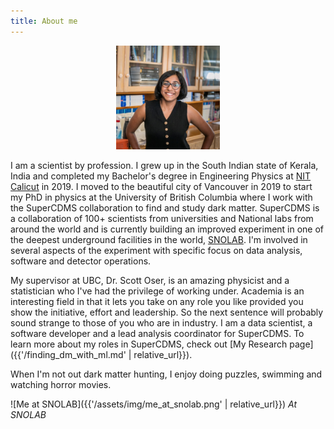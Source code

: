 ```yaml
---
title: About me
---
```


<p align="center">
  <img width="33%" src="/assets/img/Profile.jpg"/>
</p>

I am a scientist by profession. I grew up in the South Indian state of Kerala, India and completed my Bachelor's degree in Engineering Physics at [NIT Calicut](https://nitc.ac.in/about-us) in 2019. I moved to the beautiful city of Vancouver in 2019 to start my PhD in physics at the University of British Columbia where I work with the SuperCDMS collaboration to find and study dark matter. SuperCDMS is a collaboration of 100+ scientists from universities and National labs from around the world and is currently building an improved experiment in one of the deepest underground facilities in the world, [SNOLAB](https://www.snolab.ca/about/about-snolab/). I'm involved in several aspects of the experiment with specific focus on data analysis, software and detector operations.

My supervisor at UBC, Dr. Scott Oser, is an amazing physicist and a statistician who I've had the privilege of working under. Academia is an interesting field in that it lets you take on any role you like provided you show the initiative, effort and leadership. So the next sentence will probably sound strange to those of you who are in industry. I am a data scientist, a software developer and a lead analysis coordinator for SuperCDMS. To learn more about my roles in SuperCDMS, check out [My Research page]({{'/finding_dm_with_ml.md' | relative_url}}).

When I'm not out dark matter hunting, I enjoy doing puzzles, swimming and watching horror movies.

![Me at SNOLAB]({{'/assets/img/me_at_snolab.png' | relative_url}})
*At SNOLAB*
